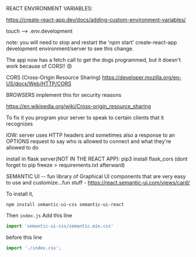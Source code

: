 REACT ENVIRONMENT VARIABLES:

https://create-react-app.dev/docs/adding-custom-environment-variables/

touch --> .env.development

note: you will need to stop and restart the 'npm start' create-react-app development environment/server to see this change.

The app now has a fetch call to get the dogs programmed, but it doesn't work
because of CORS!! 😡 

CORS (Cross-Origin Resource Sharing)
https://developer.mozilla.org/en-US/docs/Web/HTTP/CORS

BROWSERS implement this for security reasons

https://en.wikipedia.org/wiki/Cross-origin_resource_sharing

To fix it you program your server to speak to certain clients that it recognizes

IOW: server uses HTTP headers and sometimes also a response to an OPTIONS request
to say who is allowed to connect and what they're allowed to do

install in flask server(NOT IN THE REACT APP): pip3 install flask_cors (dont forget to pip freeze > requirements.txt afterward)

SEMANTIC UI -- fun library of Graphical UI components that are very easy to use and customize...fun stuff
	-	https://react.semantic-ui.com/views/card/

To install it, 

`npm install semantic-ui-css semantic-ui-react`

Then `index.js`
Add this line
```js
import 'semantic-ui-css/semantic.min.css'
````
before this line
```js
import './index.css';
```